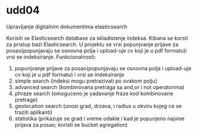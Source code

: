 # udd04
Upravljanje digitalnim dokumentima elasticsearch

Korisiti se Elasticsearch database za skladistenje indeksa.
Kibana se korsti za pristup bazi Elasticsearch.
U projektu se vrsi popunjvanje prijave za posao(popunjavaju se osnovna polja i upload-uje cv koji je u pdf formatu)i vrsi se indeksiranje.
Funkcionalnosti:
1. popunjvanje prijave za posao(popunjavaju se osnovna polja i upload-uje cv koji je u pdf formatu) i vrsi se indeksiranje
2. simple search (indeksi mogu pretrazivati po svakom polju)
3. advanced search (kombinovana pretraga sa and,or i not operatorima)
4. phraze search (omoguceno je yadavanje fraze kod kombinovane pretrage)
5. geolocation search (unosi grad, drzava, i radius u okviru kojeg ce se traziti aplikanti)
6. statistika (prikazuje se grad i vreme odakle i kad je popunjeno najvise prijava za posao; koristi se bucket agregation)

